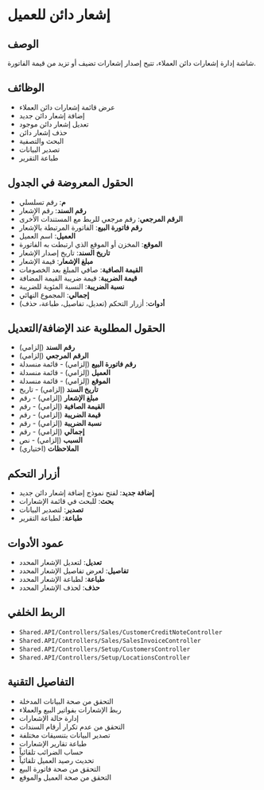# إشعار دائن للعميل

## الوصف
شاشة إدارة إشعارات دائن العملاء، تتيح إصدار إشعارات تضيف أو تزيد من قيمة الفاتورة.

## الوظائف
- عرض قائمة إشعارات دائن العملاء
- إضافة إشعار دائن جديد
- تعديل إشعار دائن موجود
- حذف إشعار دائن
- البحث والتصفية
- تصدير البيانات
- طباعة التقرير

## الحقول المعروضة في الجدول
- **م**: رقم تسلسلي
- **رقم السند**: رقم الإشعار
- **الرقم المرجعي**: رقم مرجعي للربط مع المستندات الأخرى
- **رقم فاتورة البيع**: الفاتورة المرتبطة بالإشعار
- **العميل**: اسم العميل
- **الموقع**: المخزن أو الموقع الذي ارتبطت به الفاتورة
- **تاريخ السند**: تاريخ إصدار الإشعار
- **مبلغ الإشعار**: قيمة الإشعار
- **القيمة الصافية**: صافي المبلغ بعد الخصومات
- **قيمة الضريبة**: قيمة ضريبة القيمة المضافة
- **نسبة الضريبة**: النسبة المئوية للضريبة
- **إجمالي**: المجموع النهائي
- **أدوات**: أزرار التحكم (تعديل، تفاصيل، طباعة، حذف)

## الحقول المطلوبة عند الإضافة/التعديل
- **رقم السند** (إلزامي)
- **الرقم المرجعي** (إلزامي)
- **رقم فاتورة البيع** (إلزامي) - قائمة منسدلة
- **العميل** (إلزامي) - قائمة منسدلة
- **الموقع** (إلزامي) - قائمة منسدلة
- **تاريخ السند** (إلزامي) - تاريخ
- **مبلغ الإشعار** (إلزامي) - رقم
- **القيمة الصافية** (إلزامي) - رقم
- **قيمة الضريبة** (إلزامي) - رقم
- **نسبة الضريبة** (إلزامي) - رقم
- **إجمالي** (إلزامي) - رقم
- **السبب** (إلزامي) - نص
- **الملاحظات** (اختياري)

## أزرار التحكم
- **إضافة جديد**: لفتح نموذج إضافة إشعار دائن جديد
- **بحث**: للبحث في قائمة الإشعارات
- **تصدير**: لتصدير البيانات
- **طباعة**: لطباعة التقرير

## عمود الأدوات
- **تعديل**: لتعديل الإشعار المحدد
- **تفاصيل**: لعرض تفاصيل الإشعار المحدد
- **طباعة**: لطباعة الإشعار المحدد
- **حذف**: لحذف الإشعار المحدد

## الربط الخلفي
- `Shared.API/Controllers/Sales/CustomerCreditNoteController`
- `Shared.API/Controllers/Sales/SalesInvoiceController`
- `Shared.API/Controllers/Setup/CustomersController`
- `Shared.API/Controllers/Setup/LocationsController`

## التفاصيل التقنية
- التحقق من صحة البيانات المدخلة
- ربط الإشعارات بفواتير البيع والعملاء
- إدارة حالة الإشعارات
- التحقق من عدم تكرار أرقام السندات
- تصدير البيانات بتنسيقات مختلفة
- طباعة تقارير الإشعارات
- حساب الضرائب تلقائياً
- تحديث رصيد العميل تلقائياً
- التحقق من صحة فاتورة البيع
- التحقق من صحة العميل والموقع

